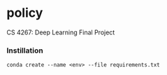 # policy
CS 4267: Deep Learning Final Project

### Instillation

`conda create --name <env> --file requirements.txt`
